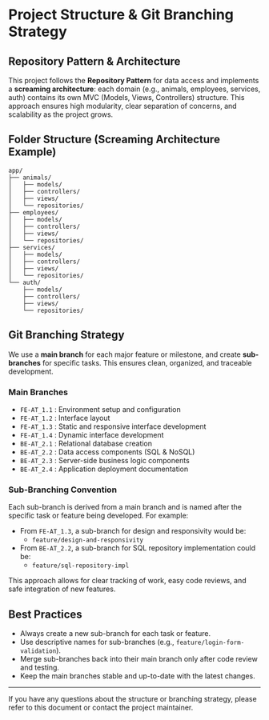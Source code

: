 # Project Structure & Git Branching Strategy

## Repository Pattern & Architecture

This project follows the **Repository Pattern** for data access and implements a **screaming architecture**: each domain (e.g., animals, employees, services, auth) contains its own MVC (Models, Views, Controllers) structure. This approach ensures high modularity, clear separation of concerns, and scalability as the project grows.

## Folder Structure (Screaming Architecture Example)

```
app/
├── animals/
│   ├── models/
│   ├── controllers/
│   ├── views/
│   └── repositories/
├── employees/
│   ├── models/
│   ├── controllers/
│   ├── views/
│   └── repositories/
├── services/
│   ├── models/
│   ├── controllers/
│   ├── views/
│   └── repositories/
└── auth/
    ├── models/
    ├── controllers/
    ├── views/
    └── repositories/
```

## Git Branching Strategy

We use a **main branch** for each major feature or milestone, and create **sub-branches** for specific tasks. This ensures clean, organized, and traceable development.

### Main Branches
- `FE-AT_1.1` : Environment setup and configuration
- `FE-AT_1.2` : Interface layout
- `FE-AT_1.3` : Static and responsive interface development
- `FE-AT_1.4` : Dynamic interface development
- `BE-AT_2.1` : Relational database creation
- `BE-AT_2.2` : Data access components (SQL & NoSQL)
- `BE-AT_2.3` : Server-side business logic components
- `BE-AT_2.4` : Application deployment documentation

### Sub-Branching Convention
Each sub-branch is derived from a main branch and is named after the specific task or feature being developed. For example:

- From `FE-AT_1.3`, a sub-branch for design and responsivity would be:
  - `feature/design-and-responsivity`
- From `BE-AT_2.2`, a sub-branch for SQL repository implementation could be:
  - `feature/sql-repository-impl`

This approach allows for clear tracking of work, easy code reviews, and safe integration of new features.

## Best Practices
- Always create a new sub-branch for each task or feature.
- Use descriptive names for sub-branches (e.g., `feature/login-form-validation`).
- Merge sub-branches back into their main branch only after code review and testing.
- Keep the main branches stable and up-to-date with the latest changes.

---

If you have any questions about the structure or branching strategy, please refer to this document or contact the project maintainer.
